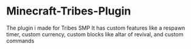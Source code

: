 # Minecraft-Tribes-Plugin
The plugin i made for Tribes SMP
It has custom features like a respawn timer, custom currency, custom blocks like altar of revival, and custom commands
